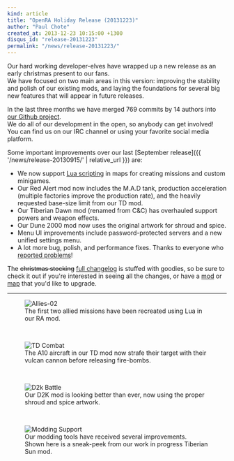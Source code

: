 ```yaml
---
kind: article
title: "OpenRA Holiday Release (20131223)"
author: "Paul Chote"
created_at: 2013-12-23 10:15:00 +1300
disqus_id: "release-20131223"
permalink: "/news/release-20131223/"
---
```


Our hard working developer-elves have wrapped up a new release as an early christmas present to our fans.<br />
We have focused on two main areas in this version: improving the stability and polish of our existing mods, and laying
the foundations for several big new features that will appear in future releases.

In the last three months we have merged 769 commits by 14 authors into [our Github project](https://github.com/OpenRA/OpenRA).<br />
We do all of our development in the open, so anybody can get involved!<br />
You can find us on our IRC channel or using your favorite social media platform.

Some important improvements over our last [September release]({{ '/news/release-20130915/' | relative_url }}) are:

   - We now support [Lua scripting](https://github.com/OpenRA/OpenRA/wiki/Map-scripting) in maps for creating missions and custom minigames.
   - Our Red Alert mod now includes the M.A.D tank, production acceleration (multiple factories improve the production rate), and the heavily requested base-size limit from our TD mod.
   - Our Tiberian Dawn mod (renamed from C&C) has overhauled support powers and weapon effects.
   - Our Dune 2000 mod now uses the original artwork for shroud and spice.
   - Menu UI improvements include password-protected servers and a new unified settings menu.
   - A lot more bug, polish, and performance fixes. Thanks to everyone who [reported problems](https://bugs.openra.net)!

The <del>christmas stocking</del> [full changelog](https://github.com/OpenRA/OpenRA/blob/release-20131223/CHANGELOG) is stuffed with goodies, so be sure to check it out if you're interested in seeing all the changes, or have a [mod](https://github.com/OpenRA/OpenRA/wiki/Modding-Guide) or [map](https://github.com/OpenRA/OpenRA/wiki/Mapping) that you'd like to upgrade.

---
<figure>
  <img src="{{ '/images/news/20131130-allies02.webp' | relative_url }}" loading="lazy" alt="Allies-02" />
  <figcaption>The first two allied missions have been recreated using Lua in our RA mod.</figcaption>
</figure>
<br />
<figure>
  <img src="{{ '/images/news/20131130-cnc.webp' | relative_url }}" loading="lazy" alt="TD Combat" />
  <figcaption>The A10 aircraft in our TD mod now strafe their target with their vulcan cannon before releasing fire-bombs.</figcaption>
</figure>
<br />
<figure>
  <img src="{{ '/images/news/20131223-d2k-battle.webp' | relative_url }}" loading="lazy" alt="D2k Battle" />
  <figcaption>Our D2K mod is looking better than ever, now using the proper shroud and spice artwork.</figcaption>
</figure>
<br />
<figure>
  <img src="{{ '/images/news/20131223-assetbrowser.webp' | relative_url }}" loading="lazy" alt="Modding Support" />
  <figcaption>Our modding tools have received several improvements.<br />Shown here is a sneak-peek from our work in progress Tiberian Sun mod.</figcaption>
</figure>

